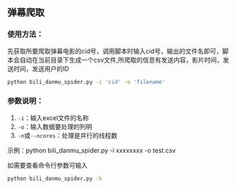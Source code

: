 ## 弹幕爬取

### 使用方法：

先获取所要爬取弹幕电影的cid号，调用脚本时输入cid号，输出的文件名即可，脚本会自动在当前目录下生成一个csv文件,所爬取的信息有发送内容，影片时间，发送时间，发送用户的ID

```bash
python bili_danmu_spider.py -i 'cid' -o 'filename'
```
### 参数说明：
1. ``-i``：输入excel文件的名称
2. ``-o``：输入数据要处理的列明
3. ``-n``或``--ncores``：处理是并行的线程数

示例：python bili_danmu_spider.py -i xxxxxxxx -o test.csv

如需要查看命令行参数可输入
```bash 
python bili_danmu_spider.py -h
```